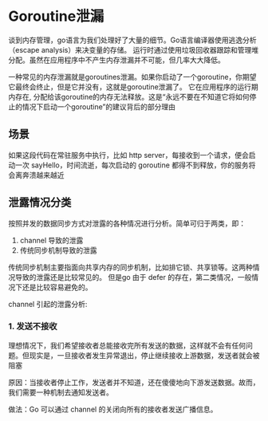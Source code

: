# Goroutine泄漏
谈到内存管理，go语言为我们处理好了大量的细节。Go语言编译器使用逃逸分析（escape analysis）来决变量的存储。
运行时通过使用垃圾回收器跟踪和管理堆分配。虽然在应用程序中不产生内存泄漏并不可能，但几率大大降低。

一种常见的内存泄漏就是goroutines泄漏。如果你启动了一个goroutine，你期望它最终会终止，但是它并没有，这就是goroutine泄漏了。
它在应用程序的运行期内存在, 分配给该goroutine的内存无法释放。这是“永远不要在不知道它将如何停止的情况下启动一个goroutine”的建议背后的部分理由

## 场景
如果这段代码在常驻服务中执行，比如 http server，每接收到一个请求，便会启动一次 sayHello，时间流逝，每次启动的 goroutine 都得不到释放，你的服务将会离奔溃越来越近

## 泄露情况分类
按照并发的数据同步方式对泄露的各种情况进行分析。简单可归于两类，即：
1. channel 导致的泄露
2. 传统同步机制导致的泄露

传统同步机制主要指面向共享内存的同步机制，比如排它锁、共享锁等。这两种情况导致的泄露还是比较常见的。
但是go 由于 defer 的存在，第二类情况，一般情况下还是比较容易避免的。

channel 引起的泄露分析:
### 1. 发送不接收
理想情况下，我们希望接收者总能接收完所有发送的数据，这样就不会有任何问题。但现实是，一旦接收者发生异常退出，停止继续接收上游数据，发送者就会被阻塞

原因：当接收者停止工作，发送者并不知道，还在傻傻地向下游发送数据。故而，我们需要一种机制去通知发送者。

做法：Go 可以通过 channel 的关闭向所有的接收者发送广播信息。

